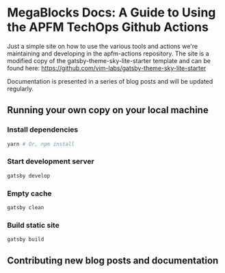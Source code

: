 # MegaBlocks Docs: A Guide to Using the APFM TechOps Github Actions

Just a simple site on how to use the various tools and actions we're maintaining and developing in the apfm-actions repository. The site is a modified copy of the gatsby-theme-sky-lite-starter template and can be found here: https://github.com/vim-labs/gatsby-theme-sky-lite-starter

Documentation is presented in a series of blog posts and will be updated regularly.


## Running your own copy on your local machine

### Install dependencies

```bash
yarn # Or, npm install
```

### Start development server

```bash
gatsby develop
```

### Empty cache

```bash
gatsby clean
```

### Build static site

```bash
gatsby build
```

## Contributing new blog posts and documentation
